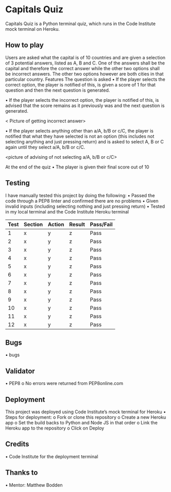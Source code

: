 # Capitals Quiz 
Capitals Quiz is a Python terminal quiz, which runs in the Code Institute mock terminal on Heroku. 

<Here is the live version of the project>

<Picture of the multiple screens here> 

## How to play 
Users are asked what the capital is of 10 countries and are given a selection of 3 potential answers, listed as A, B and C. One of the answers shall be the capital and therefore the correct answer while the other two options shall be incorrect answers. The other two options however are both cities in that particular country. 
Features 
The question is asked 
•	If the player selects the correct option, the player is notified of this, is given a score of 1 for that question and then the next question is generated.  

<Picture of getting correct answer>

•	If the player selects the incorrect option, the player is notified of this, is advised that the score remains as it previously was and the next question is generated. 

< Picture of getting incorrect answer>

•	If the player selects anything other than a/A, b/B or c/C, the player is notified that what they have selected is not an option (this includes not selecting anything and just pressing return) and is asked to select A, B or C again until they select a/A, b/B or c/C. 

<picture of advising of not selecting a/A, b/B or c/C>

At the end of the quiz
•	The player is given their final score out of 10

## Testing 
I have manually tested this project by doing the following: 
•	Passed the code through a PEP8 linter and confirmed there are no problems
•	Given invalid inputs (including selecting nothing and just pressing return) 
•	Tested in my local terminal and the Code Institute Heroku terminal 

| Test  | Section  | Action  | Result  | Pass/Fail  |
|---|---|---|---|---|
| 1  |  x | y   | z  | Pass  |
| 2  |  x | y  |  z | Pass  |
| 3  |  x | y   | z  |  Pass |
| 4  |  x  | y   | z   | Pass  |
| 5 | x  | y   | z   | Pass  |
| 6 |  x  | y   | z  |  Pass |
|  7 |  x  | y   |z   |  Pass |
| 8  |  x  | y  | z  | Pass  |
| 9  |  x  | y  | z  | Pass  |
|  10 | x   | y  | z  |  Pass |
| 11  |  x  |  y | z |  Pass |
| 12  |  x  | y | z |  Pass |


## Bugs 
•	bugs 

## Validator 
•	PEP8 
o	No errors were returned from PEP8online.com

## Deployment 
This project was deployed using Code Institute’s mock terminal for Heroku
•	Steps for deployment: 
o	Fork or clone this repository 
o	Create a new Heroku app
o	Set the build backs to Python and Node JS in that order
o	Link the Heroku app to the repository
o	Click on Deploy

## Credits 
•	Code Institute for the deployment terminal 

## Thanks to
•	Mentor: Matthew Bodden 

